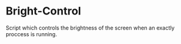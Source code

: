 # Bright-Control
Script which controls the brightness of the screen when an exactly proccess is running.
